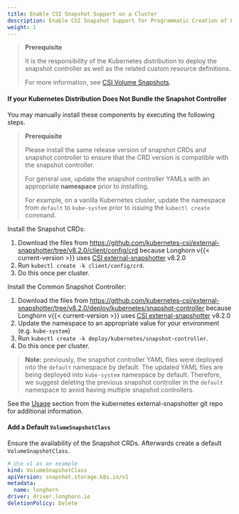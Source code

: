 ```yaml
---
title: Enable CSI Snapshot Support on a Cluster
description: Enable CSI Snapshot Support for Programmatic Creation of Longhorn Snapshots/Backups
weight: 1
---
```


> **Prerequisite**
>
> It is the responsibility of the Kubernetes distribution to deploy the snapshot controller as well as the related custom resource definitions.
>
> For more information, see [CSI Volume Snapshots](https://kubernetes.io/docs/concepts/storage/volume-snapshots/).

#### If your Kubernetes Distribution Does Not Bundle the Snapshot Controller

You may manually install these components by executing the following steps.


> **Prerequisite**
>
> Please install the same release version of snapshot CRDs and snapshot controller to ensure that the CRD version is compatible with the snapshot controller.
>
> For general use, update the snapshot controller YAMLs with an appropriate **namespace** prior to installing.
>
> For example, on a vanilla Kubernetes cluster, update the namespace from `default` to `kube-system` prior to issuing the `kubectl create` command.

Install the Snapshot CRDs:
1. Download the files from https://github.com/kubernetes-csi/external-snapshotter/tree/v8.2.0/client/config/crd
because Longhorn v{{< current-version >}} uses [CSI external-snapshotter](https://kubernetes-csi.github.io/docs/external-snapshotter.html) v8.2.0
2. Run `kubectl create -k client/config/crd`.
3. Do this once per cluster.

Install the Common Snapshot Controller:
1. Download the files from https://github.com/kubernetes-csi/external-snapshotter/tree/v8.2.0/deploy/kubernetes/snapshot-controller
because Longhorn v{{< current-version >}} uses [CSI external-snapshotter](https://kubernetes-csi.github.io/docs/external-snapshotter.html) v8.2.0
2. Update the namespace to an appropriate value for your environment (e.g. `kube-system`)
3. Run `kubectl create -k deploy/kubernetes/snapshot-controller`.
3. Do this once per cluster.
> **Note:** previously, the snapshot controller YAML files were deployed into the `default` namespace by default.
> The updated YAML files are being deployed into `kube-system` namespace by default.
> Therefore, we suggest deleting the previous snapshot controller in the `default` namespace to avoid having multiple snapshot controllers.

See the [Usage](https://github.com/kubernetes-csi/external-snapshotter#usage) section from the kubernetes
external-snapshotter git repo for additional information.

#### Add a Default `VolumeSnapshotClass`
Ensure the availability of the Snapshot CRDs. Afterwards create a default `VolumeSnapshotClass`.
```yaml
# Use v1 as an example
kind: VolumeSnapshotClass
apiVersion: snapshot.storage.k8s.io/v1
metadata:
  name: longhorn
driver: driver.longhorn.io
deletionPolicy: Delete
```
